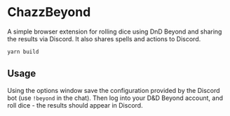 # ChazzBeyond

A simple browser extension for rolling dice using DnD Beyond and sharing the results via Discord.
It also shares spells and actions to Discord.

```sh
yarn build
```

## Usage

Using the options window save the configuration provided by the Discord bot (use `!beyond` in the chat).
Then log into your D&D Beyond account, and roll dice - the results should appear in Discord.
